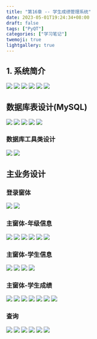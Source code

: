 ```yaml
---
title: "第16章 -- 学生成绩管理系统"
date: 2023-05-01T19:24:34+08:00
draft: false
tags: ["PyQT"]
categories: ["学习笔记"]
twemoji: true
lightgallery: true
---
```


## 1. 系统简介
![](./image/2023-05-01-19-32-20.png)
![](./image/2023-05-01-19-32-48.png)
![](./image/2023-05-01-19-33-17.png)
![](./image/2023-05-01-19-33-47.png)
![](./image/2023-05-01-19-34-50.png)
![](./image/2023-05-01-19-35-11.png)

## 数据库表设计(MySQL)
![](./image/2023-05-01-19-42-52.png)
![](./image/2023-05-01-19-49-32.png)
![](./image/2023-05-01-19-49-55.png)
![](./image/2023-05-01-19-50-21.png)
![](./image/2023-05-01-19-51-10.png)

### 数据库工具类设计
![](./image/2023-05-01-19-52-21.png)
![](./image/2023-05-01-19-53-10.png)

## 主业务设计
### 登录窗体
![](./image/2023-05-01-19-53-51.png)
![](./image/2023-05-01-19-54-57.png)
### 主窗体-年级信息
![](./image/2023-05-01-20-03-27.png)
![](./image/2023-05-01-20-04-39.png)
![](./image/2023-05-01-20-25-41.png)
![](./image/2023-05-01-20-26-51.png)
![](./image/2023-05-01-20-27-10.png)
![](./image/2023-05-01-20-27-32.png)

### 主窗体-学生信息
![](./image/2023-05-01-20-30-33.png)
![](./image/2023-05-01-20-42-31.png)
![](./image/2023-05-01-20-42-46.png)
![](./image/2023-05-01-21-12-54.png)

### 主窗体-学生成绩
![](./image/2023-05-01-21-13-31.png)
![](./image/2023-05-01-21-13-50.png)
![](./image/2023-05-01-21-14-17.png)
![](./image/2023-05-01-21-23-19.png)
![](./image/2023-05-01-21-25-29.png)
![](./image/2023-05-01-21-25-59.png)
![](./image/2023-05-01-21-27-01.png)

### 查询
![](./image/2023-05-01-21-28-00.png)
![](./image/2023-05-01-21-28-23.png)
![](./image/2023-05-01-21-28-47.png)
![](./image/2023-05-01-21-33-28.png)
![](./image/2023-05-01-21-33-46.png)
![](./image/2023-05-01-21-33-58.png)


